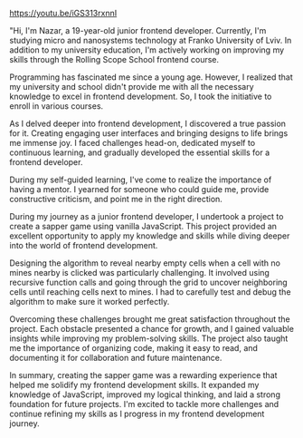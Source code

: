 https://youtu.be/iGS313rxnnI


"Hi, I'm Nazar, a 19-year-old junior frontend developer. Currently, I'm studying micro and nanosystems technology at Franko University of Lviv. In addition to my university education, I'm actively working on improving my skills through the Rolling Scope School frontend course.

Programming has fascinated me since a young age. However, I realized that my university and school didn't provide me with all the necessary knowledge to excel in frontend development. So, I took the initiative to enroll in various courses.

As I delved deeper into frontend development, I discovered a true passion for it. Creating engaging user interfaces and bringing designs to life brings me immense joy. I faced challenges head-on, dedicated myself to continuous learning, and gradually developed the essential skills for a frontend developer.

During my self-guided learning, I've come to realize the importance of having a mentor. I yearned for someone who could guide me, provide constructive criticism, and point me in the right direction.

During my journey as a junior frontend developer, I undertook a project to create a sapper game using vanilla JavaScript. This project provided an excellent opportunity to apply my knowledge and skills while diving deeper into the world of frontend development.


Designing the algorithm to reveal nearby empty cells when a cell with no mines nearby is clicked was particularly challenging. It involved using recursive function calls and going through the grid to uncover neighboring cells until reaching cells next to mines. I had to carefully test and debug the algorithm to make sure it worked perfectly.

Overcoming these challenges brought me great satisfaction throughout the project. Each obstacle presented a chance for growth, and I gained valuable insights while improving my problem-solving skills. The project also taught me the importance of organizing code, making it easy to read, and documenting it for collaboration and future maintenance.

In summary, creating the sapper game was a rewarding experience that helped me solidify my frontend development skills. It expanded my knowledge of JavaScript, improved my logical thinking, and laid a strong foundation for future projects. I'm excited to tackle more challenges and continue refining my skills as I progress in my frontend development journey.